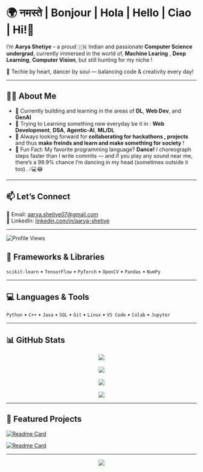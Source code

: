 # 🌍 नमस्ते | Bonjour | Hola | Hello | Ciao | Hi!👋

I’m **Aarya Shetiye** – a proud 🇮🇳 Indian and passionate **Computer Science undergrad**, currently immersed in the world of, **Machine Learing** , **Deep Learning**, **Computer Vision**, but still hunting for my niche !

💫 Techie by heart, dancer by soul — balancing code & creativity every day!

---

## 👩‍💻 About Me

- 🔭 Currently building and learning in the areas of **DL**, **Web Dev**, and **GenAI**
- 🌱 Trying to Learning something new everyday be it in : **Web Development**, **DSA**, **Agentic-AI**, **ML/DL**
- 🤝 Always looking forward for **collaborating for hackathons , projects** and thus **make freinds and learn and make something for society** ! 
- 💃 Fun Fact: My favorite programming language? **Dance!** I choreograph steps faster than I write commits — and if you play any sound near me, there’s a 99.9% chance I’m dancing in my head (sometimes outside it too). 🎶💻😂
---

## 📫 Let’s Connect

💌 Email: [aarya.shetiye07@gmail.com](mailto:aarya.shetiye07@gmail.com)  
🔗 LinkedIn: [linkedin.com/in/aarya-shetiye](https://www.linkedin.com/in/aarya-shetiye/)

---

![Profile Views](https://komarev.com/ghpvc/?username=programmer-aarya7&label=Profile%20views&color=blueviolet&style=flat-square)


## 🧰 Frameworks & Libraries

`scikit-learn` • `TensorFlow` • `PyTorch` • `OpenCV` • `Pandas` • `NumPy`

---

## 💻 Languages & Tools

`Python` • `C++` • `Java` • `SQL` • `Git` • `Linux` • `VS Code` • `Colab` • `Jupyter`

---

## 📊 GitHub Stats

<div align="center">
  <img src="https://github-readme-stats.vercel.app/api?username=programmer-aarya7&show_icons=true&theme=tokyonight" />
  <br><br>
  <img src="https://github-readme-streak-stats.herokuapp.com?user=programmer-aarya7&theme=tokyonight" />
  <br><br>
  <img src="https://github-readme-activity-graph.cyclic.app/graph?username=programmer-aarya7&theme=tokyo-night" />
  <br><br>
  <img src="https://github-readme-stats.vercel.app/api/top-langs/?username=programmer-aarya7&layout=compact&theme=tokyonight" />
</div>

---

## 📌 Featured Projects

[![Readme Card](https://github-readme-stats.vercel.app/api/pin/?username=programmer-aarya7&repo=Gender-Classification-and-Face-Matching&theme=tokyonight)](https://github.com/programmer-aarya7/Gender-Classification-and-Face-Matching)

[![Readme Card](https://github-readme-stats.vercel.app/api/pin/?username=programmer-aarya7&repo=Multi-Agent-GenAI&theme=tokyonight)](https://github.com/programmer-aarya7/Multi-Agent-GenAI)

---

<p align="center">
  <img src="https://github-profile-summary-cards.vercel.app/api/cards/profile-details?username=programmer-aarya7&theme=tokyonight" />
</p>

